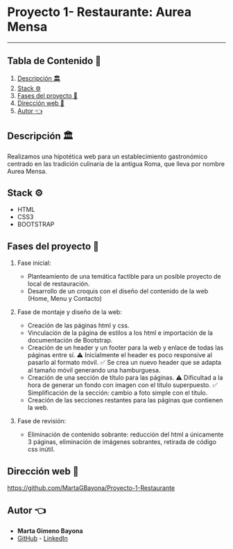 
# **Proyecto 1- Restaurante: Aurea Mensa**
___

## Tabla de Contenido :file_folder:

1. [Descripción :classical_building:](#descripción) 
2. [Stack :gear:](#stack) 
3. [Fases del proyecto :open_book:](#fases-del-proyecto) 
4. [Dirección web :dart:](#dirección-web) 
5. [Autor :point_left:](#autor) 

## Descripción :classical_building:

Realizamos una hipotética web para un establecimiento gastronómico centrado en las tradición culinaria de la antigua Roma, que lleva por nombre Aurea Mensa.

## Stack :gear:

- HTML
- CSS3
- BOOTSTRAP


## Fases del proyecto :open_book:

1. Fase inicial:

    - Planteamiento de una temática factible para un posible proyecto de local de restauración.
    - Desarrollo de un croquis con el diseño del contenido de la web (Home, Menu y Contacto)

2. Fase de montaje y diseño de la web:

    - Creación de las páginas html y css.
    - Vinculación de la página de estilos a los html e importación de la documentación de Bootstrap.
    - Creación de un header y un footer para la web y enlace de todas las páginas entre sí.
        :warning: Inicialmente el header es poco responsive al pasarlo al formato móvil.
        :white_check_mark: Se crea un nuevo header que se adapta al tamaño móvil generando una hamburguesa.
    - Creación de una sección de título para las páginas.
        :warning: Dificultad a la hora de generar un fondo con imagen con el título superpuesto.
        :white_check_mark: Simplificación de la sección: cambio a foto simple con el título.
    - Creación de las secciones restantes para las páginas que contienen la web.
3. Fase de revisión:
    - Eliminación de contenido sobrante: reducción del html a únicamente 3 páginas, eliminación de imágenes sobrantes, retirada de código css inútil.

## Dirección web :dart:

https://github.com/MartaGBayona/Proyecto-1-Restaurante

## Autor :point_left:

- **Marta Gimeno Bayona**
- [GitHub](https://github.com/MartaGBayona) - [LinkedIn](https://www.linkedin.com/in/martagbayona/)

